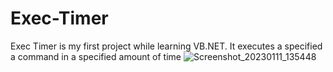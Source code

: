 # Exec-Timer
Exec Timer is my first project while learning VB.NET.
It executes a specified a command in a specified amount of time
![Screenshot_20230111_135448](https://user-images.githubusercontent.com/74001397/211959406-55b76ef5-8f47-4885-8517-b185685ff60e.png)
